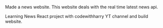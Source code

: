Made a news website.
This website deals with the real time latest news api. 

Learning News React project with codewithharry YT channel and build website.
